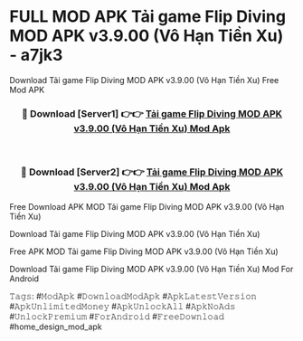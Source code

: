 # FULL MOD APK Tải game Flip Diving MOD APK v3.9.00 (Vô Hạn Tiền Xu) - a7jk3
Download Tải game Flip Diving MOD APK v3.9.00 (Vô Hạn Tiền Xu) Free Mod APK

<div align="center">
<h3>🔴 Download [Server1] 👉👉 <a href="https://apk-comot.site?title=Tải_game_Flip_Diving_MOD_APK_v3.9.00_(Vô_Hạn_Tiền_Xu)">Tải game Flip Diving MOD APK v3.9.00 (Vô Hạn Tiền Xu) Mod Apk</a></h3><br>

<h3>🔴 Download [Server2] 👉👉 <a href="https://apk-comot.site?title=Tải_game_Flip_Diving_MOD_APK_v3.9.00_(Vô_Hạn_Tiền_Xu)">Tải game Flip Diving MOD APK v3.9.00 (Vô Hạn Tiền Xu) Mod Apk</a></h3>
</div>


Free Download APK MOD Tải game Flip Diving MOD APK v3.9.00 (Vô Hạn Tiền Xu)

Download Tải game Flip Diving MOD APK v3.9.00 (Vô Hạn Tiền Xu) 

Free APK MOD Tải game Flip Diving MOD APK v3.9.00 (Vô Hạn Tiền Xu) 

Download Tải game Flip Diving MOD APK v3.9.00 (Vô Hạn Tiền Xu) Mod For Android

𝚃𝚊𝚐𝚜: #𝙼𝚘𝚍𝙰𝚙𝚔 #𝙳𝚘𝚠𝚗𝚕𝚘𝚊𝚍𝙼𝚘𝚍𝙰𝚙𝚔 #𝙰𝚙𝚔𝙻𝚊𝚝𝚎𝚜𝚝𝚅𝚎𝚛𝚜𝚒𝚘𝚗 #𝙰𝚙𝚔𝚄𝚗𝚕𝚒𝚖𝚒𝚝𝚎𝚍𝙼𝚘𝚗𝚎𝚢 #𝙰𝚙𝚔𝚄𝚗𝚕𝚘𝚌𝚔𝙰𝚕𝚕 #𝙰𝚙𝚔𝙽𝚘𝙰𝚍𝚜 #𝚄𝚗𝚕𝚘𝚌𝚔𝙿𝚛𝚎𝚖𝚒𝚞𝚖 #𝙵𝚘𝚛𝙰𝚗𝚍𝚛𝚘𝚒𝚍 #𝙵𝚛𝚎𝚎𝙳𝚘𝚠𝚗𝚕𝚘𝚊𝚍 #home_design_mod_apk